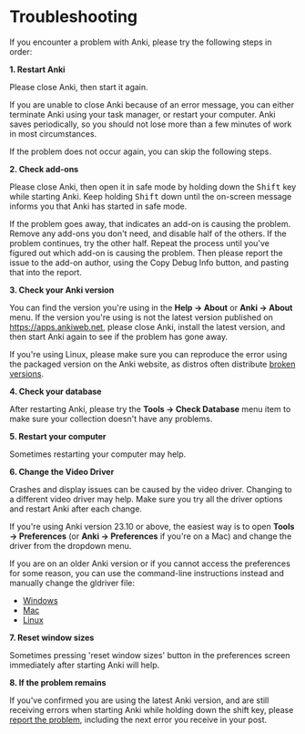 # Troubleshooting

If you encounter a problem with Anki, please try the following steps in order:

**1. Restart Anki**

Please close Anki, then start it again.

If you are unable to close Anki because of an error message, you can either
terminate Anki using your task manager, or restart your computer. Anki saves
periodically, so you should not lose more than a few minutes of work in most
circumstances.

If the problem does not occur again, you can skip the following steps.

**2. Check add-ons**

Please close Anki, then open it in safe mode by holding down the
<kbd>Shift</kbd> key while starting Anki. Keep holding <kbd>Shift</kbd> down
until the on-screen message informs you that Anki has started in safe mode. 

If the problem goes away, that indicates an add-on is causing the problem.
Remove any add-ons you don't need, and disable half of the others. If the
problem continues, try the other half. Repeat the process until you've figured
out which add-on is causing the problem. Then please report the issue to the
add-on author, using the Copy Debug Info button, and pasting that into the
report.

**3. Check your Anki version**

You can find the version you're using in the **Help → About** or **Anki →
About** menu. If the version you're using is not the latest version published on
<https://apps.ankiweb.net>, please close Anki, install the latest version, and
then start Anki again to see if the problem has gone away.

If you're using Linux, please make sure you can reproduce the error using the
packaged version on the Anki website, as distros often distribute [broken
versions](platform/linux/distro-packages.md).

**4. Check your database**

After restarting Anki, please try the **Tools → Check Database** menu item to
make sure your collection doesn't have any problems.

**5. Restart your computer**

Sometimes restarting your computer may help.

**6. Change the Video Driver**

Crashes and display issues can be caused by the video driver. Changing to a
different video driver may help. Make sure you try all the driver options and
restart Anki after each change.

If you're using Anki version 23.10 or above, the easiest way is to open
**Tools → Preferences** (or **Anki → Preferences** if you're on a Mac) and
change the driver from the dropdown menu.

If you are on an older Anki version or if you cannot access the preferences for
some reason, you can use the command-line instructions instead and manually
change the gldriver file:

- [Windows](https://docs.ankiweb.net/platform/windows/display-issues.html)
- [Mac](https://docs.ankiweb.net/platform/mac/display-issues.html)
- [Linux](https://docs.ankiweb.net/platform/linux/display-issues.html)

**7. Reset window sizes**

Sometimes pressing 'reset window sizes' button in the preferences screen
immediately after starting Anki will help.

**8. If the problem remains**

If you've confirmed you are using the latest Anki version, and are still
receiving errors when starting Anki while holding down the shift key,
please [report the problem](./getting-help.md), including the next error you
receive in your post.
